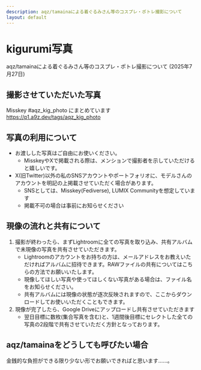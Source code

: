 ```yaml
---
description: aqz/tamainaによる着ぐるみさん等のコスプレ・ポトレ撮影について
layout: default
---
```

# kigurumi写真
aqz/tamainaによる着ぐるみさん等のコスプレ・ポトレ撮影について (2025年7月27日)

## 撮影させていただいた写真
Misskey #aqz_kig_photo にまとめています  
https://p1.a9z.dev/tags/aqz_kig_photo

## 写真の利用について
- お渡しした写真はご自由にお使いください。
  * MisskeyやXで掲載される際は、メンションで撮影者を示していただけると嬉しいです。
- X(旧Twitter)以外の私のSNSアカウントやポートフォリオに、モデルさんのアカウントを明記の上掲載させていただく場合があります。
  * SNSとしては、Misskey(Fediverse), LUMIX Communityを想定しています
  * 掲載不可の場合は事前にお知らせください

## 現像の流れと共有について
1. 撮影が終わったら、まずLightroomに全ての写真を取り込み、共有アルバムで未現像の写真を共有させていただきます。
   * Lightroomのアカウントをお持ちの方は、メールアドレスをお教えいただければアルバムに招待できます。RAWファイルの共有についてはこちらの方法でお願いいたします。
   * 現像してほしい写真や使ってほしくない写真がある場合は、ファイル名をお知らせください。
   * 共有アルバムには現像の状態が逐次反映されますので、ここからダウンロードしてお使いいただくこともできます。
2. 現像が完了したら、Google Driveにアップロードし共有させていただきます
   * 翌日目標に数枚(集合写真を含む)と、1週間後目標にセレクトした全ての写真の2段階で共有させていただく方針となっております。

## aqz/tamainaをどうしても呼びたい場合
金銭的な負担ができる限り少ない形でお願いできればと思います……。
